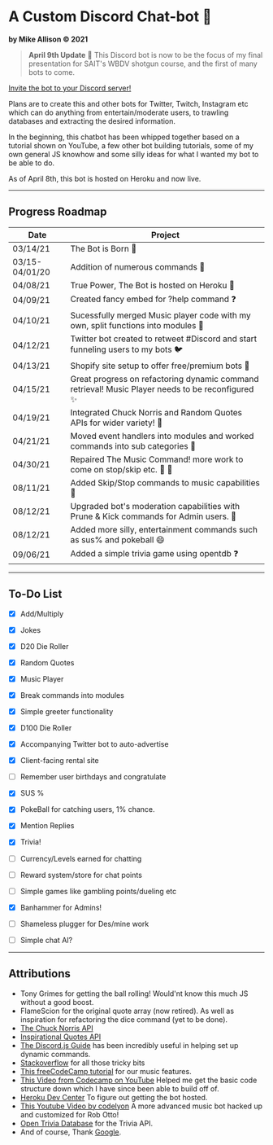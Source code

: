 # A Custom Discord Chat-bot :robot:
**by Mike Allison &copy; 2021**

>**April 9th Update** :scroll:
This Discord bot is now to be the focus of my final presentation for SAIT's WBDV shotgun course, and the first of many bots to come.

[Invite the bot to your Discord server!](https://discord.com/api/oauth2/authorize?client_id=822664873347121162&permissions=8&scope=bot)

Plans are to create this and other bots for Twitter, Twitch, Instagram etc which can do anything from entertain/moderate users, to trawling databases and extracting the desired information.

In the beginning, this chatbot has been whipped together based on a tutorial shown on YouTube, a few other bot building tutorials, some of my own general JS knowhow and some silly ideas for what I wanted my bot to be able to do.

As of April 8th, this bot is hosted on Heroku and now live.

----

## Progress Roadmap
| Date | Project |
| ---- | ------- |
| 03/14/21 | The Bot is Born :metal: |
| 03/15-04/01/20| Addition of numerous commands :scroll: |
| 04/08/21 | True Power, The Bot is hosted on Heroku :muscle: |
| 04/09/21 | Created fancy embed for ?help command :question: |
| 04/10/21 | Sucessfully merged Music player code with my own, split functions into modules :musical_note: |
| 04/12/21 | Twitter bot created to retweet #Discord and start funneling users to my bots :bird: |
| 04/13/21 | Shopify site setup to offer free/premium bots :robot: |
| 04/15/21 | Great progress on refactoring dynamic command retrieval! Music Player needs to be reconfigured :sparkles: |
| 04/19/21 | Integrated Chuck Norris and Random Quotes APIs for wider variety! :cowboy_hat_face: |
| 04/21/21 | Moved event handlers into modules and worked commands into sub categories :beverage_box: |
| 04/30/21 | Repaired The Music Command! more work to come on stop/skip etc. :wrench: :musical_note: |
| 08/11/21 | Added Skip/Stop commands to music capabilities :musical_note: |
| 08/12/21 | Upgraded bot's moderation capabilities with Prune & Kick commands for Admin users. :hammer: |
| 08/12/21 | Added more silly, entertainment commands such as sus% and pokeball :smile: |
| 09/06/21 | Added a simple trivia game using opentdb :question: |
---- 

## To-Do List
- [x] Add/Multiply
- [x] Jokes
- [x] D20 Die Roller
- [x] Random Quotes
- [x] Music Player
- [x] Break commands into modules
- [x] Simple greeter functionality
- [x] D100 Die Roller
- [x] Accompanying Twitter bot to auto-advertise
- [x] Client-facing rental site
- [ ] Remember user birthdays and congratulate
- [x] SUS %
- [x] PokeBall for catching users, 1% chance.
- [x] Mention Replies
- [x] Trivia!
- [ ] Currency/Levels earned for chatting
- [ ] Reward system/store for chat points
- [ ] Simple games like gambling points/dueling etc
- [x] Banhammer for Admins!
- [ ] Shameless plugger for Des/mine work
- [ ] Simple chat AI?


---


## Attributions
- Tony Grimes for getting the ball rolling! Would'nt know this much JS without a good boost.
- FlameScion for the original quote array (now retired). As well as inspiration for refactoring the dice command (yet to be done).
- [The Chuck Norris API](https://api.chucknorris.io/)
- [Inspirational Quotes API](https://forum.freecodecamp.org/t/free-api-inspirational-quotes-json-with-code-examples/311373)
- [The Discord.js Guide](https://discordjs.guide) has been incredibly useful in helping set up dynamic commands.
- [Stackoverflow](https://stackoverflow.com/) for all those tricky bits
- [This freeCodeCamp tutorial](https://www.freecodecamp.org/news/how-to-create-a-music-bot-using-discord-js-4436f5f3f0f8/) for our music features.
- [This Video from Codecamp on YouTube](https://www.youtube.com/watch?v=8o25pRbXdFw) Helped me get the basic code structure down which I have since been able to build off of.
- [Heroku Dev Center](https://devcenter.heroku.com/) To figure out getting the bot hosted.
- [This Youtube Video by codelyon](https://www.youtube.com/watch?v=riyHsgI2IDs) A more advanced music bot hacked up and customized for Rob Otto!
- [Open Trivia Database](https://opentdb.com/) for the Trivia API.
- And of course, Thank [Google](https://www.google.com).